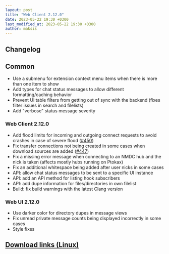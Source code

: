 ```yaml
---
layout: post
title: "Web Client 2.12.0"
date: 2023-05-22 19:30 +0300
last_modified_at: 2023-05-22 19:30 +0300
author: maksis
---
```


<!--more-->

## Changelog

## Common

- Use a submenu for extension context menu items when there is more than one item to show
- Add types for chat status messages to allow different formatting/caching behavior
- Prevent UI table filters from getting out of sync with the backend (fixes filter issues in search and filelists)
- Add "verbose" status message severity

### Web Client 2.12.0

- Add flood limits for incoming and outgoing connect requests to avoid crashes in case of severe flood ([#450](https://github.com/airdcpp-web/airdcpp-webclient/issues/450))
- Fix transfer connections not being created in some cases when download sources are added ([#447](https://github.com/airdcpp-web/airdcpp-webclient/issues/447))
- Fix a missing error message when connecting to an NMDC hub and the nick is taken (affects mostly hubs running on Ptokax)
- Fix an additional whitespace being added after user nicks in some cases
- API: allow chat status messages to be sent to a specific UI instance
- API: add an API method for listing hook subscribers
- API: add dupe information for files/directories in own filelist
- Build: fix build warnings with the latest Clang version

### Web UI 2.12.0

- Use darker color for directory dupes in message views
- Fix unread private message counts being displayed incorrectly in some cases
- Style fixes

## [Download links (Linux)](/docs/installation/linux-binaries.html)
